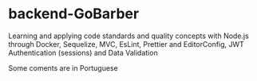 # backend-GoBarber
Learning and applying code standards and quality concepts with Node.js through Docker, Sequelize, MVC, EsLint, Prettier and EditorConfig, JWT Authentication (sessions) and Data Validation

Some coments are in Portuguese

